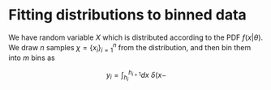 # Fitting distributions to binned data

We have random variable $X$ which is distributed according to the PDF $f(x|\theta)$. We draw $n$ samples $\chi = \{x_i\}_{i=1}^{n}$ from the distribution, and then bin them into $m$ bins as

$$
y_i = \int_{h_i}^{h_{i+1}} dx\ \delta(x - 
$$
<!--stackedit_data:
eyJoaXN0b3J5IjpbNDI2NDQyNjk2LC03ODA3MzMyOThdfQ==
-->